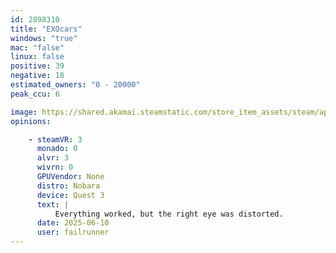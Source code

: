 ```yaml
---
id: 2898310
title: "EXOcars"
windows: "true"
mac: "false"
linux: false
positive: 39
negative: 18
estimated_owners: "0 - 20000"
peak_ccu: 6

image: https://shared.akamai.steamstatic.com/store_item_assets/steam/apps/2898310/header.jpg?t=1731619462
opinions:

    - steamVR: 3
      monado: 0
      alvr: 3
      wivrn: 0
      GPUVendor: None
      distro: Nobara
      device: Quest 3
      text: |
          Everything worked, but the right eye was distorted.
      date: 2025-06-10
      user: failrunner
---
```

